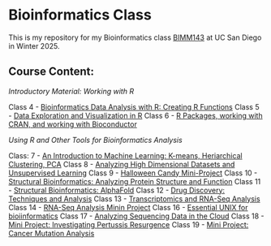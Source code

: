 # Bioinformatics Class

This is my repository for my Bioinformatics class [BIMM143](https://bioboot.github.io/bimm143_W25/) at UC San Diego in Winter 2025.

## Course Content:

*Introductory Material: Working with R*

Class 4 - [Bioinformatics Data Analysis with R: Creating R Functions](https://github.com/carlychang03/BIMM143_github/tree/dd27c0fcdf473ad2b8273e3947e8d32407e56598/Class04)
Class 5 - [Data Exploration and Visualization in R](https://github.com/carlychang03/BIMM143_github/tree/dd27c0fcdf473ad2b8273e3947e8d32407e56598/Class05)
Class 6 - [R Packages, working with CRAN, and working with Bioconductor](https://github.com/carlychang03/BIMM143_github/tree/dd27c0fcdf473ad2b8273e3947e8d32407e56598/Class06)

*Using R and Other Tools for Bioinformatics Analysis*

Class: 7 - [An Introduction to Machine Learning: K-means, Heriarchical Clustering, PCA](https://github.com/carlychang03/BIMM143_github/tree/dd27c0fcdf473ad2b8273e3947e8d32407e56598/Class07)
Class 8 - [Analyzing High Dimensional Datasets and Unsupervised Learning](https://github.com/carlychang03/BIMM143_github/tree/dd27c0fcdf473ad2b8273e3947e8d32407e56598/Class08)
Class 9 - [Halloween Candy Mini-Project](https://github.com/carlychang03/BIMM143_github/tree/dd27c0fcdf473ad2b8273e3947e8d32407e56598/Class09)
Class 10 - [Structural Bioinformatics: Analyzing Protein Structure and Function](https://github.com/carlychang03/BIMM143_github/tree/dd27c0fcdf473ad2b8273e3947e8d32407e56598/Class10)
Class 11 - [Structural Bioinformatics: AlphaFold](https://github.com/carlychang03/BIMM143_github/tree/dd27c0fcdf473ad2b8273e3947e8d32407e56598/Class11)
Class 12 - [Drug Discovery: Techniques and Analysis]()
Class 13 - [Transcriptomics and RNA-Seq Analysis](https://github.com/carlychang03/BIMM143_github/tree/dd27c0fcdf473ad2b8273e3947e8d32407e56598/Class13)
Class 14 - [RNA-Seq Analysis Minin Project](https://github.com/carlychang03/BIMM143_github/tree/dd27c0fcdf473ad2b8273e3947e8d32407e56598/Class14)
Class 16 - [Essential UNIX for bioiinformatics](https://github.com/carlychang03/BIMM143_github/tree/e2394c42505515fce32877c52174b8c87d055dbe/Class16)
Class 17 - [Analyzing Sequencing Data in the Cloud](https://github.com/carlychang03/BIMM143_github/tree/e2394c42505515fce32877c52174b8c87d055dbe/Class17)
Class 18 - [Mini Project: Investigating Pertussis Resurgence](https://github.com/carlychang03/BIMM143_github/tree/e2394c42505515fce32877c52174b8c87d055dbe/Class18)
Class 19 - [Mini Project: Cancer Mutation Analysis](https://github.com/carlychang03/BIMM143_github/tree/e2394c42505515fce32877c52174b8c87d055dbe/Class19)
